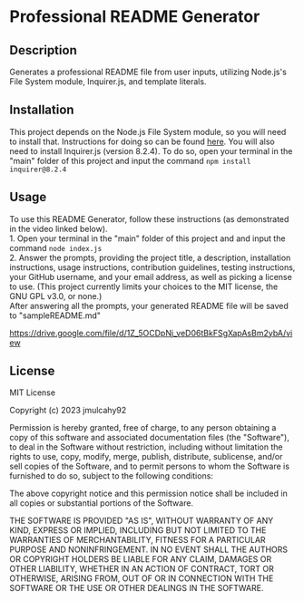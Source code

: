 # Professional README Generator

## Description

Generates a professional README file from user inputs, utilizing Node.js's File System module, Inquirer.js, and template literals.

## Installation

This project depends on the Node.js File System module, so you will need to install that. Instructions for doing so can be found [here](https://coding-boot-camp.github.io/full-stack/nodejs/how-to-install-nodejs). You will also need to install Inquirer.js (version 8.2.4). To do so, open your terminal in the "main" folder of this project and input the command `npm install inquirer@8.2.4`

## Usage

To use this README Generator, follow these instructions (as demonstrated in the video linked below). <br>
    1. Open your terminal in the "main" folder of this project and and input the command `node index.js` <br>
    2. Answer the prompts, providing the project title, a description, installation instructions, usage instructions, contribution guidelines, testing instructions, your GitHub username, and your email address, as well as picking a license to use. (This project currently limits your choices to the MIT license, the GNU GPL v3.0, or none.) <br>
After answering all the prompts, your generated README file will be saved to "sampleREADME.md"

https://drive.google.com/file/d/1Z_5OCDpNj_veD06tBkFSgXapAsBm2ybA/view

## License

MIT License

Copyright (c) 2023 jmulcahy92

Permission is hereby granted, free of charge, to any person obtaining a copy
of this software and associated documentation files (the "Software"), to deal
in the Software without restriction, including without limitation the rights
to use, copy, modify, merge, publish, distribute, sublicense, and/or sell
copies of the Software, and to permit persons to whom the Software is
furnished to do so, subject to the following conditions:

The above copyright notice and this permission notice shall be included in all
copies or substantial portions of the Software.

THE SOFTWARE IS PROVIDED "AS IS", WITHOUT WARRANTY OF ANY KIND, EXPRESS OR
IMPLIED, INCLUDING BUT NOT LIMITED TO THE WARRANTIES OF MERCHANTABILITY,
FITNESS FOR A PARTICULAR PURPOSE AND NONINFRINGEMENT. IN NO EVENT SHALL THE
AUTHORS OR COPYRIGHT HOLDERS BE LIABLE FOR ANY CLAIM, DAMAGES OR OTHER
LIABILITY, WHETHER IN AN ACTION OF CONTRACT, TORT OR OTHERWISE, ARISING FROM,
OUT OF OR IN CONNECTION WITH THE SOFTWARE OR THE USE OR OTHER DEALINGS IN THE
SOFTWARE.